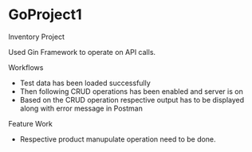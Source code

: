 # GoProject1
Inventory Project

Used Gin Framework to operate on API calls.

Workflows
- Test data has been loaded successfully
- Then following CRUD operations has been enabled and server is on
- Based on the CRUD operation respective output has to be displayed along with error message in Postman

Feature Work

- Respective product manupulate operation need to be done.
